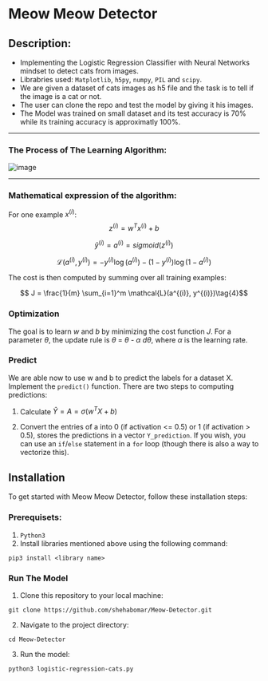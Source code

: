 # Meow Meow Detector

## Description:
- Implementing the Logistic Regression Classifier with Neural Networks mindset to detect cats from images.
- Librabries used: `Matplotlib`, `h5py`, `numpy`, `PIL` and `scipy`.
- We are given a dataset of cats images as h5 file and the task is to tell if the image is a cat or not.
- The user can clone the repo and test the model by giving it his images.
- The Model was trained on small dataset and its test accuracy is 70% while its training accuracy is approximatly 100%.

<hr>

### The Process of The Learning Algorithm:

![image](https://github.com/shehabomar/Smurf-Detector/assets/68251508/c8e922aa-56b5-4a0c-99f4-c945e487ddb9)

<hr>

### Mathematical expression of the algorithm:

For one example $x^{(i)}$:
$$z^{(i)} = w^T x^{(i)} + b \tag{1}$$

$$\hat{y}^{(i)} = a^{(i)} = sigmoid(z^{(i)})\tag{2}$$ 

$$ \mathcal{L}(a^{(i)}, y^{(i)}) =  - y^{(i)}  \log(a^{(i)}) - (1-y^{(i)} )  \log(1-a^{(i)})\tag{3}$$

The cost is then computed by summing over all training examples:

$$ J = \frac{1}{m} \sum_{i=1}^m \mathcal{L}(a^{(i)}, y^{(i)})\tag{4}$$

### Optimization

The goal is to learn $w$ and $b$ by minimizing the cost function $J$. 
For a parameter $\theta$, the update rule is $\theta$ = $\theta$ - $\alpha$ $\text{ } d\theta$, where $\alpha$ is the learning rate.

### Predict
 We are able now to use w and b to predict the labels for a dataset X. Implement the `predict()` function. There are two steps to computing predictions:

1. Calculate $\hat{Y} = A = \sigma(w^T X + b)$

2. Convert the entries of a into 0 (if activation <= 0.5) or 1 (if activation > 0.5), stores the predictions in a vector `Y_prediction`. If you wish, you can use an `if`/`else` statement in a `for` loop (though there is also a way to vectorize this).

## Installation
To get started with Meow Meow Detector, follow these installation steps:

### Prerequisets:
1. `Python3`
2. Install libraries mentioned above using the following command:
```
pip3 install <library name>
```

### Run The Model
1. Clone this repository to your local machine:
```
git clone https://github.com/shehabomar/Meow-Detector.git
```
2. Navigate to the project directory:
```
cd Meow-Detector
```
3. Run the model:
```
python3 logistic-regression-cats.py
```
   
